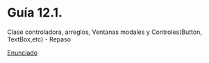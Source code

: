 # Guía 12.1. 

Clase controladora, arreglos, Ventanas modales y  Controles(Button, TextBox,etc)  - Repaso

[Enunciado](https://docs.google.com/document/d/1LYV3h1lV3RZqZNhVY-wOLLxHCJ17xTlL/preview)

